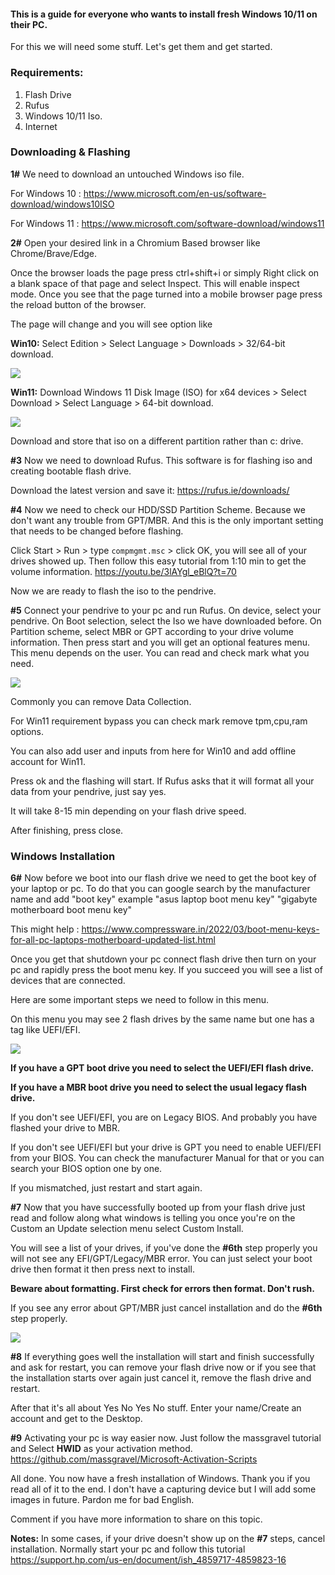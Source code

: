 #### This is a guide for everyone who wants to install fresh Windows 10/11 on their PC.

For this we will need some stuff. Let's get them and get started.

### Requirements:

1. Flash Drive
2. Rufus
3. Windows 10/11 Iso.
4. Internet

### Downloading & Flashing

**1#** We need to download an untouched Windows iso file.

For Windows 10 : https://www.microsoft.com/en-us/software-download/windows10ISO

For Windows 11 : https://www.microsoft.com/software-download/windows11

**2#** Open your desired link in a Chromium Based browser like Chrome/Brave/Edge.

Once the browser loads the page press ctrl+shift+i or simply Right click on a blank space of that page and select Inspect. This will enable inspect mode. Once you see that the page turned into a mobile browser page press the reload button of the browser.

The page will change and you will see option like

**Win10:** Select Edition > Select Language > Downloads > 32/64-bit download.

![](https://i.ibb.co/vqZvpM5/image.png)

**Win11:** Download Windows 11 Disk Image (ISO) for x64 devices > Select Download > Select Language > 64-bit download.

![](https://i.ibb.co/VM5zDns/image.png)

Download and store that iso on a different partition rather than c: drive.

**#3** Now we need to download Rufus. This software is for flashing iso and creating bootable flash drive.

Download the latest version and save it: https://rufus.ie/downloads/

**#4** Now we need to check our HDD/SSD Partition Scheme. Because we don't want any trouble from GPT/MBR. And this is the only important setting that needs to be changed before flashing.

Click Start > Run > type `compmgmt.msc` > click OK, you will see all of your drives showed up.
Then follow this easy tutorial from 1:10 min to get the volume information.
https://youtu.be/3lAYgl_eBlQ?t=70

Now we are ready to flash the iso to the pendrive.

**#5** Connect your pendrive to your pc and run Rufus.
On device, select your pendrive.
On Boot selection, select the Iso we have downloaded before.
On Partition scheme, select MBR or GPT according to your drive volume information.
Then press start and you will get an optional features menu.
This menu depends on the user. You can read and check mark what you need.

![](https://i.ibb.co/pyHpxf0/image.png)

Commonly you can remove Data Collection.

For Win11 requirement bypass you can check mark remove tpm,cpu,ram options.

You can also add user and inputs from here for Win10 and add offline account for Win11.

Press ok and the flashing will start. If Rufus asks that it will format all your data from your pendrive, just say yes.

It will take 8-15 min depending on your flash drive speed.

After finishing, press close.

###  Windows Installation

**6#** Now before we boot into our flash drive we need to get the boot key of your laptop or pc. To do that you can google search by the manufacturer name and add "boot key" example "asus laptop boot menu key" "gigabyte motherboard boot menu key"

This might help : https://www.compressware.in/2022/03/boot-menu-keys-for-all-pc-laptops-motherboard-updated-list.html

Once you get that shutdown your pc connect flash drive then turn on your pc and rapidly press the boot menu key. If you succeed you will see a list of devices that are connected.

Here are some important steps we need to follow in this menu.

On this menu you may see 2 flash drives by the same name but one has a tag like UEFI/EFI.

![](https://i.ibb.co/93xv7qV/image.png)

**If you have a GPT boot drive you need to select the UEFI/EFI flash drive.**

**If you have a MBR boot drive you need to select the usual legacy flash drive.**

If you don't see UEFI/EFI, you are on Legacy BIOS. And probably you have flashed your drive to MBR.

If you don't see UEFI/EFI but your drive is GPT you need to enable UEFI/EFI from your BIOS. You can check the manufacturer Manual for that or you can search your BIOS option one by one.

If you mismatched, just restart and start again.

**#7** Now that you have successfully booted up from your flash drive just read and follow along what windows is telling you once you're on the Custom an Update selection menu select Custom Install.

You will see a list of your drives, if you've done the **#6th** step properly you will not see any EFI/GPT/Legacy/MBR error. You can just select your boot drive then format it then press next to install.

**Beware about formatting. First check for errors then format. Don't rush.**

If you see any error about GPT/MBR just cancel installation and do the **#6th** step properly.

![](https://i.ibb.co/9tC3mS4/image.png)

**#8** If everything goes well the installation will start and finish successfully and ask for restart, you can remove your flash drive now or if you see that the installation starts over again just cancel it, remove the flash drive and restart.

After that it's all about Yes No Yes No stuff. Enter your name/Create an account and get to the Desktop.

**#9** Activating your pc is way easier now. Just follow the massgravel tutorial and Select **HWID** as your activation method.
https://github.com/massgravel/Microsoft-Activation-Scripts

All done. You now have a fresh installation of Windows. Thank you if you read all of it to the end.
I don't have a capturing device but I will add some images in future.
Pardon me for bad English.

Comment if you have more information to share on this topic.

**Notes:**
In some cases, if your drive doesn't show up on the **#7** steps, cancel installation. Normally start your pc and follow this tutorial https://support.hp.com/us-en/document/ish_4859717-4859823-16
